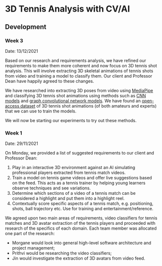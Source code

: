# 3D Tennis Analysis with CV/AI

## Development
### Week 3
Date: 13/12/2021

Based on our research and requirements analysis, we have refined our requirements to make them more coherent and now focus on 3D tennis shot analysis. This will involve extracting 3D skeletal animations of tennis shots from video and training a model to classify them. Our client and Professor Dean have happily agreed to these changes.

We have researched into extracting 3D poses from video using [MediaPipe](https://google.github.io/mediapipe/) and classifying 3D tennis shot animations using methods such as [CNN models](https://arxiv.org/abs/1704.07595) and [graph convolutional network models](https://www.ncbi.nlm.nih.gov/pmc/articles/PMC7662764/). We have found an [open-access dataset](http://thetis.image.ece.ntua.gr/) of 3D tennis shot animations (of both amateurs and experts) that we can use to train the models.

We will now be starting our experiments to try out these methods.

### Week 1
Date: 29/11/2021

On Monday, we provided a list of suggested requirements to our client and Professor Dean:
1. Play in an interactive 3D environment against an AI simulating professional players extracted from tennis match videos.
2. Train a model on tennis game videos and offer live suggestions based on the feed. This acts as a tennis trainer by helping young learners observe techniques and see variations.
3. Determine which sections of a video of a tennis match can be considered a highlight and put them into a highlight reel.
4. Contextually score specific aspects of a tennis match, e.g. positioning, shots, ball trajectory etc. Use for training and entertainment/reference. 

 We agreed upon two main areas of requirements, video classifiers for tennis matches and 3D avatar extraction of the tennis players and proceeded with research of the specifics of each domain. Each team member was allocated one part of the research:
 - Morgane would look into general high-level software architecture and project management;
 - Prithvi would be researching the video classifiers;
 - Jin would investigate the extraction of 3D avatars from video feed.
